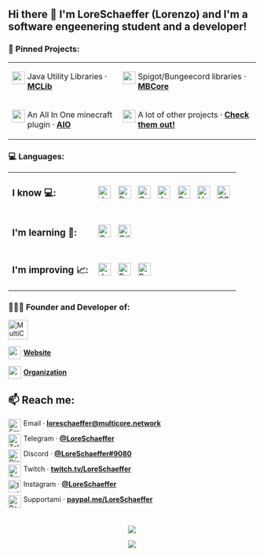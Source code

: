## Hi there 👋 I'm LoreSchaeffer (Lorenzo) and I'm a software engeenering student and a developer!

### 🔭 Pinned Projects:

<table align="center">
  <tr>
    <td>  
      <p>
        <a style="line-height: 26px" href="https://github.com/MultiCoreNetwork/MCLib">
        <img align="left" style="margin-right: 5px;" alt="MCLib" width="26px" src="https://camo.githubusercontent.com/b079fe922f00c4b86f1b724fbc2e8141c468794ce8adbc9b7456e5e1ad09c622/68747470733a2f2f6564656e742e6769746875622e696f2f537570657254696e7949636f6e732f696d616765732f7376672f6769746875622e737667"/>
        </a>Java Utility Libraries &middot; <a style="font-weight: bold;" href="https://github.com/MultiCoreNetwork/MCLib">MCLib</a>
      </p>
    </td>
    <td>
      <p>
        <a style="line-height: 26px" href="https://github.com/MultiCoreNetwork/MBCore">
        <img align="left" style="margin-right: 5px;" alt="MBCore" width="26px" src="https://camo.githubusercontent.com/b079fe922f00c4b86f1b724fbc2e8141c468794ce8adbc9b7456e5e1ad09c622/68747470733a2f2f6564656e742e6769746875622e696f2f537570657254696e7949636f6e732f696d616765732f7376672f6769746875622e737667"/>
        </a>Spigot/Bungeecord libraries &middot; <a style="font-weight: bold;" href="https://github.com/MultiCoreNetwork/MBCore">MBCore</a>
      </p>
    </td>
  </tr>
  <tr>
    <td>
      <p>
        <a style="line-height: 26px" href="https://github.com/MultiCoreNetwork/AIO">
        <img align="left" style="margin-right: 5px;" alt="AIO" width="26px" src="https://camo.githubusercontent.com/b079fe922f00c4b86f1b724fbc2e8141c468794ce8adbc9b7456e5e1ad09c622/68747470733a2f2f6564656e742e6769746875622e696f2f537570657254696e7949636f6e732f696d616765732f7376672f6769746875622e737667"/>
        </a>An All In One minecraft plugin &middot; <a style="font-weight: bold;" href="https://github.com/MultiCoreNetwork/AIO">AIO</a>
      </p>
    </td>
    <td>
      <p>
        <a style="line-height: 26px" href="https://github.com/LoreSchaeffer?tab=repositories">
        <img align="left" style="margin-right: 5px;" alt="Projects" width="26px" src="https://camo.githubusercontent.com/b079fe922f00c4b86f1b724fbc2e8141c468794ce8adbc9b7456e5e1ad09c622/68747470733a2f2f6564656e742e6769746875622e696f2f537570657254696e7949636f6e732f696d616765732f7376672f6769746875622e737667"/>
        </a>A lot of other projects &middot; <a style="font-weight: bold;" href="https://github.com/LoreSchaeffer?tab=repositories">Check them out!</a>
      </p>
    </td>
  </tr>
</table>

### 💻 Languages:

<table align="center">
  <tr>
    <td>
      <h3>I know 💻:</h3>
    </td>
    <td>
      <p>
        <img align="center" style="margin: 0 5px;" alt="Java" width="26px" src="https://camo.githubusercontent.com/a870803f30db1d15495072fa9e946a7fa6a6fc1a47fe12324aaf7509c410fc4a/68747470733a2f2f6564656e742e6769746875622e696f2f537570657254696e7949636f6e732f696d616765732f7376672f6a6176612e737667"/>
        <img align="center" style="margin: 0 5px;" alt="Python" width="26px" src="https://camo.githubusercontent.com/aa96ee3a3352c9c3c2161d3e95698d0885a277ab85d617fe77912627d37a3959/68747470733a2f2f6564656e742e6769746875622e696f2f537570657254696e7949636f6e732f696d616765732f7376672f707974686f6e2e737667"/>
        <img align="center" style="margin: 0 5px;" alt="C" width="26px" src="https://cdn.icon-icons.com/icons2/2415/PNG/512/c_original_logo_icon_146611.png"/>
        <img align="center" style="margin: 0 5px;" alt="JavaScript" width="26px" src="https://camo.githubusercontent.com/9496882abd182958bcea4238ab44f7eb8928d7a4144c150f18f6c55ceb9b4490/68747470733a2f2f6564656e742e6769746875622e696f2f537570657254696e7949636f6e732f696d616765732f7376672f6a6176617363726970742e737667"/>
        <img align="center" style="margin: 0 5px;" alt="PHP" width="26px" src="https://camo.githubusercontent.com/b71df4fcf19980b56b49c963638df23b5d1d2b9e9e487548649651f2f3e1d603/68747470733a2f2f6564656e742e6769746875622e696f2f537570657254696e7949636f6e732f696d616765732f7376672f7068702e737667"/>
        <img align="center" style="margin: 0 5px;" alt="HTML" width="26px" src="https://camo.githubusercontent.com/72e5df59529a42423d671ba4c02bfb327d917517bfff18595c5e5dc17a5abece/68747470733a2f2f6564656e742e6769746875622e696f2f537570657254696e7949636f6e732f696d616765732f7376672f68746d6c352e737667"/>
        <img align="center" style="margin: 0 5px;" alt="CSS" width="26px" src="https://camo.githubusercontent.com/b788527f604d8e727fcc90d721984125bced85c8a1c9f8da69c6c4a3e51df3c5/68747470733a2f2f6564656e742e6769746875622e696f2f537570657254696e7949636f6e732f696d616765732f7376672f637373332e737667"/>
      </p>    
    </td>
  </tr>
  <tr>
    <td>
      <h3>I'm learning 🌱:</h3>
    </td>
    <td>
      <p>
        <img align="center" style="margin: 0 5px;" alt="C++" width="26px" src="https://camo.githubusercontent.com/1141fa873ae7371cd6b723fef0cd57ca14923123983844571416854b7f5e8fb6/68747470733a2f2f6564656e742e6769746875622e696f2f537570657254696e7949636f6e732f696d616765732f7376672f63706c7573706c75732e737667"/>
        <img align="center" style="margin: 0 5px;" alt="C#" width="26px" src="https://cdn.icon-icons.com/icons2/2415/PNG/512/csharp_original_logo_icon_146578.png"/>
      </p>    
    </td>
  </tr>
  <tr>
    <td>
      <h3>I'm improving 📈:</h3>
    </td>
    <td>
      <p>
        <img align="center" style="margin: 0 5px;" alt="JavaScript" width="26px" src="https://camo.githubusercontent.com/9496882abd182958bcea4238ab44f7eb8928d7a4144c150f18f6c55ceb9b4490/68747470733a2f2f6564656e742e6769746875622e696f2f537570657254696e7949636f6e732f696d616765732f7376672f6a6176617363726970742e737667"/>
        <img align="center" style="margin: 0 5px;" alt="Python" width="26px" src="https://camo.githubusercontent.com/aa96ee3a3352c9c3c2161d3e95698d0885a277ab85d617fe77912627d37a3959/68747470733a2f2f6564656e742e6769746875622e696f2f537570657254696e7949636f6e732f696d616765732f7376672f707974686f6e2e737667"/>
        <img align="center" style="margin: 0 5px;" alt="PHP" width="26px" src="https://camo.githubusercontent.com/b71df4fcf19980b56b49c963638df23b5d1d2b9e9e487548649651f2f3e1d603/68747470733a2f2f6564656e742e6769746875622e696f2f537570657254696e7949636f6e732f696d616765732f7376672f7068702e737667"/>
      </p>    
    </td>
  </tr>
</table>

### 🙋🏻‍♂️ Founder and Developer of:

<a href="https://github.com/MultiCoreNetwork"><img height="40" alt="MultiCore Network" src="https://multicore.network/images/navbar-brand.png"/></a>
<p>
  <a style="font-weight: bold; line-height: 26px;" href="https://multicore.network"><img align="left" style="margin-right: 5px;" alt="MultiCore Network" width="26px" src="https://multicore.network/images/favicon.ico"/>Website</a>
</p>
<p>
  <a style="font-weight: bold; line-height: 26px;" href="https://github.com/MultiCoreNetwork"><img align="left" style="margin-right: 5px;" alt="MultiCore Network" width="26px" src="https://multicore.network/images/favicon.ico"/>Organization</a>
</p>

## 📫 Reach me:

<p>
  <a href="mailto:loreschaeffer@multicore.network"><img align="left" style="margin-right: 5px;" alt="Email" width="26px" src="https://camo.githubusercontent.com/0f3aa1f457bb92fbd2411761262ce1fb0f766ed74a4f4289bfc4a0b6024335d6/68747470733a2f2f6564656e742e6769746875622e696f2f537570657254696e7949636f6e732f696d616765732f7376672f656d61696c2e737667"/></a>Email &middot; <a style="font-weight: bold;" href="mailto:loreschaeffer@multicore.network">loreschaeffer@multicore.network</a>
</p>
<p>
  <a href="https://t.me/LoreSchaeffer"><img align="left" style="margin-right: 5px;" alt="Telegram" width="26px" src="https://camo.githubusercontent.com/f4b401dd7cd9b7840fd31acafd49e151a80e4c9600bf219934461b96dd98e013/68747470733a2f2f6564656e742e6769746875622e696f2f537570657254696e7949636f6e732f696d616765732f7376672f74656c656772616d2e737667"/></a>Telegram &middot; <a style="font-weight: bold;" href="https://t.me/LoreSchaeffer">@LoreSchaeffer</a>
</p>
<p>
  <a href="https://multicore.network/discord"><img align="left" style="margin-right: 5px;" alt="Discord" width="26px" src="https://camo.githubusercontent.com/79fcdc7c43f1a1d7c175827976ffee8177814a016fb1b9578ff70f1aef759578/68747470733a2f2f6564656e742e6769746875622e696f2f537570657254696e7949636f6e732f696d616765732f7376672f646973636f72642e737667"/></a>Discord &middot; <a style="font-weight: bold;" href="https://multicore.network/discord">@LoreSchaeffer#9080</a>
</p>
<p>
  <a href="https://twitch.tv/LoreSchaeffer"><img align="left" style="margin-right: 5px;" alt="Twitch" width="26px" src="https://camo.githubusercontent.com/c5942c39052ad962364ea8286a6991f7a9b036bf1d96d20db346d9dfd844dfa4/68747470733a2f2f6564656e742e6769746875622e696f2f537570657254696e7949636f6e732f696d616765732f7376672f7477697463682e737667"/></a>Twitch &middot; <a style="font-weight: bold;" href="https://twitch.tv/LoreSchaeffer">twitch.tv/LoreSchaeffer</a>
</p>
<p>
  <a href="https://instagram.com/LoreSchaeffer"><img align="left" style="margin-right: 5px;" alt="Instagram" width="26px" src="https://camo.githubusercontent.com/c9dacf0f25a1489fdbc6c0d2b41cda58b77fa210a13a886d6f99e027adfbd358/68747470733a2f2f6564656e742e6769746875622e696f2f537570657254696e7949636f6e732f696d616765732f7376672f696e7374616772616d2e737667"/></a>Instagram &middot; <a style="font-weight: bold;" href="https://instagram.com/LoreSchaeffer">@LoreSchaeffer</a>
</p>
<p>
  <a href="https://www.paypal.com/paypalme/LoreSchaeffer"><img align="left" style="margin-right: 5px;" alt="Paypal" width="26px" src="https://camo.githubusercontent.com/9873545039eafb3a7c460a26fff1325319014b4f602faec376d3e6fa1f155561/68747470733a2f2f6564656e742e6769746875622e696f2f537570657254696e7949636f6e732f696d616765732f7376672f70617970616c2e737667"/></a>Supportami &middot; <a style="font-weight: bold;" href="https://www.paypal.com/paypalme/LoreSchaeffer">paypal.me/LoreSchaeffer</a>
</p>

<br>

<p align="center">
  <img align="center" src="https://github-readme-stats.vercel.app/api?username=LoreSchaeffer&count_private=true&theme=dracula" />
</p>
<p align="center">
  <img align="center" src="https://github-readme-stats.vercel.app/api/top-langs/?username=LoreSchaeffer&count_private=true&theme=dracula" />
</p>
